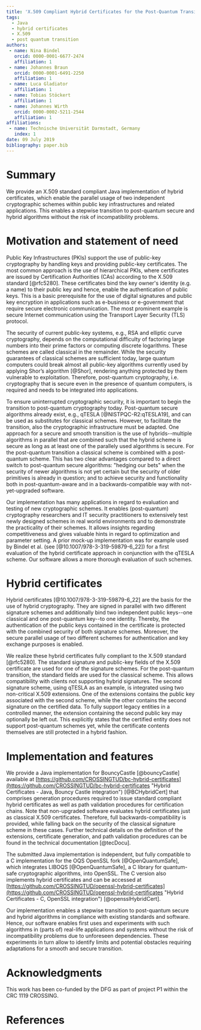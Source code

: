 ```yaml
---
title: 'X.509 Compliant Hybrid Certificates for the Post-Quantum Transition'
tags:
  - Java
  - hybrid certificates
  - X.509
  - post quantum transition
authors:
 - name: Nina Bindel
   orcid: 0000-0001-6677-2474
   affiliation: 1
 - name: Johannes Braun
   orcid: 0000-0001-6491-2250
   affiliation: 1
 - name: Luca Gladiator
   affiliation: 1
 - name: Tobias Stöckert
   affiliation: 1
 - name: Johannes Wirth
   orcid: 0000-0002-5211-2544
   affiliation: 1
affiliations:
 - name: Technische Universität Darmstadt, Germany
   index: 1
date: 09 July 2019
bibliography: paper.bib
---
```


# Summary

We provide an X.509 standard compliant Java implementation of hybrid certificates, which enable the parallel usage of two independent cryptographic schemes within public key infrastructures and related applications. This enables a stepwise transition to post-quantum secure and hybrid algorithms without the risk of incompatibility problems. 

# Motivation and statement of need

Public Key Infrastructures (PKIs) support the use of public-key cryptography by handling keys and providing public-key certificates. The most common approach is the use of hierarchical PKIs, where certificates are issued by Certification Authorities (CAs) according to the X.509 standard [@rfc5280]. These certificates bind the key owner's identity (e.g. a name) to their public key and hence, enable the authentication of public keys. This is a basic prerequisite for the use of digital signatures and public key encryption in applications such as e-business or e-government that require secure electronic communication.
The most prominent example is secure Internet communication using the Transport Layer Security (TLS) protocol.

The security of current public-key systems, e.g., RSA and elliptic curve cryptography, depends on the computational difficulty of 
factoring large numbers into their prime factors or computing discrete logarithms. These schemes are called classical in the remainder.
While the security guarantees of classical schemes are sufficient today, large quantum computers could break almost all public-key algorithms currently used by applying Shor’s algorithm [@Shor], rendering anything protected by them vulnerable to exploitation. Therefore, post-quantum cryptography, i.e. cryptography that is secure even in the presence of quantum computers, is required and needs to be integrated into applications.

To ensure uninterrupted cryptographic security, it is important to begin the transition to post-quantum cryptography today. Post-quantum secure algorithms already exist, e.g., qTESLA [@NISTPQC-R2:qTESLA19], and can be used as substitutes for classical schemes.
However, to facilitate the transition, also the cryptographic infrastructure must be adapted. One approach for a secure and smooth transition is the use of 
hybrids--multiple algorithms in parallel that are combined such that the hybrid scheme is secure as long as at least one of the parallely used algorithms is secure. 
For the post-quantum transition a classical scheme is combined with a post-quantum scheme. This has two clear advantages compared to a direct switch to post-quantum secure algorithms: "hedging our bets" when the security of newer algorithms is not yet certain but the security of older primitives is already in question; and to achieve security and functionality both in post-quantum-aware and in a backwards-compatible way with not-yet-upgraded software.

Our implementation has many applications in regard to evaluation and testing of new cryptographic schemes. It enables (post-quantum) cryptography researchers and IT security practitioners to extensively test newly designed schemes in real world environments and to demonstrate the practicality of their schemes. It allows insights regarding competitiveness and gives valuable hints in regard to optimization and parameter setting. A prior mock-up implementation was for example used by Bindel et al. (see [@10.1007/978-3-319-59879-6_22]) for a first evaluation of the hybrid certificate approach in conjunction with the qTESLA scheme. Our software allows a more thorough evaluation of such schemes.

# Hybrid certificates

Hybrid certificates [@10.1007/978-3-319-59879-6_22] are the basis for the use of hybrid cryptography. They are signed in parallel with two different signature schemes and additionally bind two independent public keys--one classical and one post-quantum key--to one identity. 
Thereby, the authentication of the public keys contained in the certificate is protected with the combined security of both signature schemes. Moreover, the secure parallel usage of two different schemes for authentication and key exchange purposes is enabled. 

We realize these hybrid certificates fully compliant to the X.509 standard [@rfc5280]. The standard signature and public-key fields of the X.509 certificate are used for one of the signature schemes. For the post-quantum transition, the standard fields are used for the classical scheme. This allows compatibility with clients not supporting hybrid signatures. The second signature scheme, using qTESLA as an example, is integrated using two non-critical X.509 extensions. One of the extensions contains the public key associated with the second scheme, while the other contains the second signature on the certified data. To fully support legacy entities in a controlled manner, the extension containing the second public key may optionally be left out. This explicitly states that the certified entity does not support post-quantum schemes yet, while the certificate contents themselves are still protected in a hybrid fashion.

# Implementation and features 

We provide a Java implementation for BouncyCastle [@bouncyCastle] available at [https://github.com/CROSSINGTUD/bc-hybrid-certificates](https://github.com/CROSSINGTUD/bc-hybrid-certificates "Hybrid Certificates - Java, Bouncy Castle integration") [@BCHybridCert] that comprises generation procedures required to issue standard compliant hybrid certificates as well as path validation procedures for certification chains. Note that non-upgraded software evaluates hybrid certificates just as classical X.509 certificates. Therefore, full backwards-compatibility is provided, while falling back on the security of the classical signature scheme in these cases. Further technical details on the definition of the extensions, certificate generation, and path validation procedures can be found in the technical documentation [@tecDocu].

The submitted Java implementation is independent, but fully compatible to a C implementation for the OQS OpenSSL fork [@OpenQuantumSafe], which integrates LIBOQS [@OpenQuantumSafe], a C library for quantum-safe cryptographic algorithms, into OpenSSL. The C version also implements hybrid certificates and can be accessed at [https://github.com/CROSSINGTUD/openssl-hybrid-certificates](https://github.com/CROSSINGTUD/openssl-hybrid-certificates "Hybrid Certificates - C, OpenSSL integration") [@opensslHybridCert].

Our implementation enables a stepwise transition to post-quantum secure and hybrid algorithms in compliance with existing standards and software.  
Hence, our software enables first uses and experiments with such algorithms in (parts of) real-life applications and systems without the risk of incompatibility problems due to unforeseen dependencies. 
These experiments in turn allow to identify limits and potential obstacles requiring adaptations for a smooth and secure transition.


# Acknowledgments
This work has been co-funded by the DFG as part of project P1 within the CRC 1119 CROSSING.

# References

